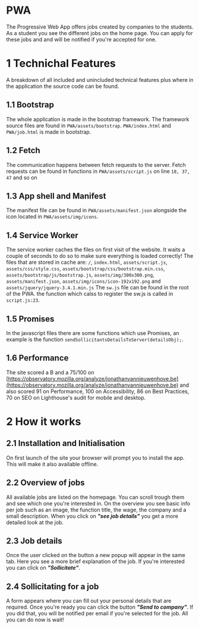 # PWA

The Progressive Web App offers jobs created by companies to the students. As a student you see the different jobs on the home page. You can apply for these jobs and and will be notified if you're accepted for one.


# 1 Technichal Features
A breakdown of all included and unincluded technical features plus where in the application the source code can be found.

## 1.1 Bootstrap

The whole application is made in the bootstrap framework. The framework source files are found in `PWA/assets/bootstrap`.
`PWA/index.html` and `PWA/job.html` is made in bootstrap.
## 1.2 Fetch
The communication happens between fetch requests to the server. Fetch requests can be found in functions in `PWA/assets/script.js` on line `18, 37, 47` and so on

## 1.3 App shell and Manifest
The manifest file can be found in `PWA/assets/manifest.json` alongside the icon located in `PWA/assets/img/icons`.

## 1.4 Service Worker
The service worker caches the files on first visit of the website. It waits a couple of seconds to do so to make sure everything is loaded correctly! The files that are stored in cache are: `/`,  `index.html`,  `assets/script.js`,  `assets/css/style.css`, `assets/bootstrap/css/bootstrap.min.css`,  `assets/bootstrap/js/bootstrap.js`,  `assets/img/300x300.png`,  `assets/manifest.json`,  `assets/img/icons/icon-192x192.png` and `assets/jquery/jquery-3.4.1.min.js`
The `sw.js` file can be found in the root of the PWA. the function which calss to register the sw.js is called in `script.js:23`.

## 1.5 Promises
In the javascript files there are some functions which use Promises, an example is the function `sendSollicitantsDetailsToServer(detailsObj);`.

## 1.6 Performance
The site scored a B and a 75/100 on [https://observatory.mozilla.org/analyze/jonathanvannieuwenhove.be](https://observatory.mozilla.org/analyze/jonathanvannieuwenhove.be)
and also scored 91 on Performance, 100 on Accessibility, 86 on Best Practices, 70 on SEO on Lighthouse's audit for mobile and desktop.

# 2 How it works

## 2.1 Installation and Initialisation
On first launch of the site your browser will prompt you to install the app. 
This will make it also available offline. 

## 2.2 Overview of jobs
All available jobs are listed on the homepage. You can scroll trough them and see which one you're interested in. On the overview you see basic info per job such as an image, the function title, the wage, the company and a small description.
When you click on **_"see job details"_** you get a more detailed look at the job.

## 2.3 Job details
Once the user clicked on the button a new popup will appear in the same tab.
Here you see a more brief explanation of the job. If you're interested you can click on **_"Sollicitate"_**.

## 2.4 Sollicitating for a job
A form appears where you can fill out your personal details that are required. Once you're ready you can click the button **_"Send to company"_**. If you did that, you will be notified per email if you're selected for the job. All you can do now is wait!

